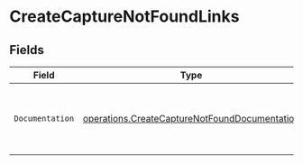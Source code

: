 # CreateCaptureNotFoundLinks


## Fields

| Field                                                                                                          | Type                                                                                                           | Required                                                                                                       | Description                                                                                                    |
| -------------------------------------------------------------------------------------------------------------- | -------------------------------------------------------------------------------------------------------------- | -------------------------------------------------------------------------------------------------------------- | -------------------------------------------------------------------------------------------------------------- |
| `Documentation`                                                                                                | [operations.CreateCaptureNotFoundDocumentation](../../models/operations/createcapturenotfounddocumentation.md) | :heavy_check_mark:                                                                                             | The URL to the generic Mollie API error handling guide.                                                        |